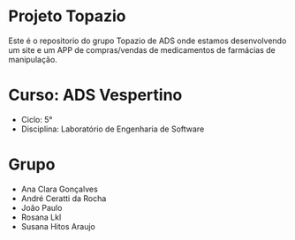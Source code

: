 # Projeto Topazio
Este é o repositorio do grupo Topazio de ADS onde estamos desenvolvendo um site e um APP de compras/vendas de medicamentos de farmácias de manipulação.

# Curso: ADS Vespertino
- Ciclo: 5°
- Disciplina: Laboratório de Engenharia de Software
 
# Grupo
- Ana Clara Gonçalves
- André Ceratti da Rocha
- João Paulo
- Rosana Lkl
- Susana Hitos Araujo
